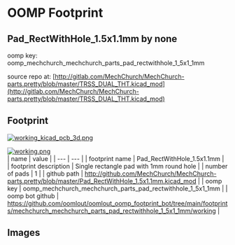 # OOMP Footprint  
## Pad_RectWithHole_1.5x1.1mm  by none  
  
oomp key: oomp_mechchurch_mechchurch_parts_pad_rectwithhole_1_5x1_1mm  
  
source repo at: [http://gitlab.com/MechChurch/MechChurch-parts.pretty/blob/master/TRSS_DUAL_THT.kicad_mod](http://gitlab.com/MechChurch/MechChurch-parts.pretty/blob/master/TRSS_DUAL_THT.kicad_mod)  
## Footprint  
  
[![working_kicad_pcb_3d.png](working_kicad_pcb_3d_600.png)](working_kicad_pcb_3d.png)  
  
[![working.png](working_600.png)](working.png)  
| name | value | 
| --- | --- | 
| footprint name | Pad_RectWithHole_1.5x1.1mm | 
| footprint description | Single rectangle pad with 1mm round hole | 
| number of pads | 1 | 
| github path | http://github.com/MechChurch/MechChurch-parts.pretty/blob/master/Pad_RectWithHole_1.5x1.1mm.kicad_mod | 
| oomp key | oomp_mechchurch_mechchurch_parts_pad_rectwithhole_1_5x1_1mm | 
| oomp bot github | https://github.com/oomlout/oomlout_oomp_footprint_bot/tree/main/footprints/mechchurch_mechchurch_parts_pad_rectwithhole_1_5x1_1mm/working | 
## Images  
